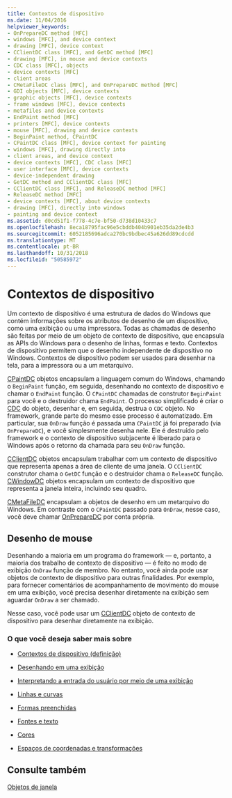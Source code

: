 ```yaml
---
title: Contextos de dispositivo
ms.date: 11/04/2016
helpviewer_keywords:
- OnPrepareDC method [MFC]
- windows [MFC], and device context
- drawing [MFC], device context
- CClientDC class [MFC], and GetDC method [MFC]
- drawing [MFC], in mouse and device contexts
- CDC class [MFC], objects
- device contexts [MFC]
- client areas
- CMetaFileDC class [MFC], and OnPrepareDC method [MFC]
- GDI objects [MFC], device contexts
- graphic objects [MFC], device contexts
- frame windows [MFC], device contexts
- metafiles and device contexts
- EndPaint method [MFC]
- printers [MFC], device contexts
- mouse [MFC], drawing and device contexts
- BeginPaint method, CPaintDC
- CPaintDC class [MFC], device context for painting
- windows [MFC], drawing directly into
- client areas, and device context
- device contexts [MFC], CDC class [MFC]
- user interface [MFC], device contexts
- device-independent drawing
- GetDC method and CClientDC class [MFC]
- CClientDC class [MFC], and ReleaseDC method [MFC]
- ReleaseDC method [MFC]
- device contexts [MFC], about device contexts
- drawing [MFC], directly into windows
- painting and device context
ms.assetid: d0cd51f1-f778-4c7e-bf50-d738d10433c7
ms.openlocfilehash: 8eca18795fac96e5cbddb404b901eb35da2de4b3
ms.sourcegitcommit: 6052185696adca270bc9bdbec45a626dd89cdcdd
ms.translationtype: MT
ms.contentlocale: pt-BR
ms.lasthandoff: 10/31/2018
ms.locfileid: "50585972"
---
```

# <a name="device-contexts"></a>Contextos de dispositivo

Um contexto de dispositivo é uma estrutura de dados do Windows que contém informações sobre os atributos de desenho de um dispositivo, como uma exibição ou uma impressora. Todas as chamadas de desenho são feitas por meio de um objeto de contexto de dispositivo, que encapsula as APIs do Windows para o desenho de linhas, formas e texto. Contextos de dispositivo permitem que o desenho independente de dispositivo no Windows. Contextos de dispositivo podem ser usados para desenhar na tela, para a impressora ou a um metarquivo.

[CPaintDC](../mfc/reference/cpaintdc-class.md) objetos encapsulam a linguagem comum do Windows, chamando o `BeginPaint` função, em seguida, desenhando no contexto de dispositivo e chamar o `EndPaint` função. O `CPaintDC` chamadas de construtor `BeginPaint` para você e o destruidor chama `EndPaint`. O processo simplificado é criar o [CDC](../mfc/reference/cdc-class.md) do objeto, desenhar e, em seguida, destrua o `CDC` objeto. No framework, grande parte do mesmo esse processo é automatizado. Em particular, sua `OnDraw` função é passada uma `CPaintDC` já foi preparado (via `OnPrepareDC`), e você simplesmente desenha nele. Ele é destruído pelo framework e o contexto de dispositivo subjacente é liberado para o Windows após o retorno da chamada para seu `OnDraw` função.

[CClientDC](../mfc/reference/cclientdc-class.md) objetos encapsulam trabalhar com um contexto de dispositivo que representa apenas a área de cliente de uma janela. O `CClientDC` construtor chama o `GetDC` função e o destruidor chama o `ReleaseDC` função. [CWindowDC](../mfc/reference/cwindowdc-class.md) objetos encapsulam um contexto de dispositivo que representa a janela inteira, incluindo seu quadro.

[CMetaFileDC](../mfc/reference/cmetafiledc-class.md) encapsulam a objetos de desenho em um metarquivo do Windows. Em contraste com o `CPaintDC` passado para `OnDraw`, nesse caso, você deve chamar [OnPrepareDC](../mfc/reference/cview-class.md#onpreparedc) por conta própria.

## <a name="mouse-drawing"></a>Desenho de mouse

Desenhando a maioria em um programa do framework — e, portanto, a maioria dos trabalho de contexto de dispositivo — é feito no modo de exibição `OnDraw` função de membro. No entanto, você ainda pode usar objetos de contexto de dispositivo para outras finalidades. Por exemplo, para fornecer comentários de acompanhamento de movimento do mouse em uma exibição, você precisa desenhar diretamente na exibição sem aguardar `OnDraw` a ser chamado.

Nesse caso, você pode usar um [CClientDC](../mfc/reference/cclientdc-class.md) objeto de contexto de dispositivo para desenhar diretamente na exibição.

### <a name="what-do-you-want-to-know-more-about"></a>O que você deseja saber mais sobre

- [Contextos de dispositivo (definição)](https://msdn.microsoft.com/library/windows/desktop/dd183553)

- [Desenhando em uma exibição](../mfc/drawing-in-a-view.md)

- [Interpretando a entrada do usuário por meio de uma exibição](../mfc/interpreting-user-input-through-a-view.md)

- [Linhas e curvas](https://msdn.microsoft.com/library/windows/desktop/dd145028)

- [Formas preenchidas](https://msdn.microsoft.com/library/windows/desktop/dd162714)

- [Fontes e texto](/windows/desktop/gdi/fonts-and-text)

- [Cores](https://msdn.microsoft.com/library/windows/desktop/dd183450)

- [Espaços de coordenadas e transformações](https://msdn.microsoft.com/library/windows/desktop/dd183475)

## <a name="see-also"></a>Consulte também

[Objetos de janela](../mfc/window-objects.md)

